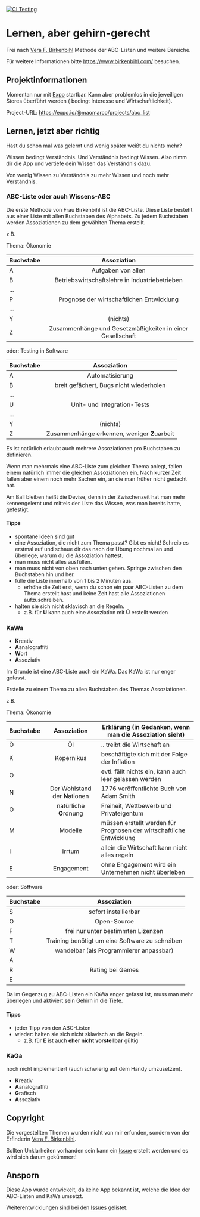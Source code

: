 
[![CI Testing](https://github.com/maorun/abc-list/actions/workflows/test.yml/badge.svg)](https://github.com/maorun/abc-list/actions/workflows/test.yml)

# Lernen, aber gehirn-gerecht

Frei nach [Vera F. Birkenbihl](https://de.wikipedia.org/wiki/Vera_F._Birkenbihl) Methode der ABC-Listen und weitere
Bereiche.

Für weitere Informationen bitte https://www.birkenbihl.com/ besuchen.

## Projektinformationen

Momentan nur mit [Expo](https://expo.io/) startbar. Kann aber problemlos in die jeweiligen Stores überführt werden (
bedingt Interesse und Wirtschaftlichkeit).

Project-URL: https://expo.io/@maomarco/projects/abc_list

## Lernen, jetzt aber richtig

Hast du schon mal was gelernt und wenig später weißt du nichts mehr?

Wissen bedingt Verständnis. Und Verständnis bedingt Wissen. Also nimm dir die App und vertiefe dein Wissen das
Verständnis dazu.

Von wenig Wissen zu Verständnis zu mehr Wissen und noch mehr Verständnis.

### ABC-Liste oder auch Wissens-ABC

Die erste Methode von Frau Birkenbihl ist die ABC-Liste. Diese Liste besteht aus einer Liste mit allen Buchstaben des
Alphabets. Zu jedem Buchstaben werden Assoziationen zu dem gewählten Thema erstellt.

z.B.

Thema: Ökonomie

| Buchstabe     | Assoziation  |
| ------------- |:-------------:|
| A   | Aufgaben von allen |
| B   | Betriebswirtschaftslehre in Industriebetrieben |
| ... |       |
| P   | Prognose der wirtschaftlichen Entwicklung      |
| ... |       |
| Y   | (nichts) |
| Z   | Zusammenhänge und Gesetzmäßigkeiten in einer Gesellschaft |

oder: Testing in Software

| Buchstabe     | Assoziation  |
| ------------- |:-------------:|
| A   | Automatisierung |
| B   | breit gefächert, Bugs nicht wiederholen |
| ... |       |
| U   | Unit- und Integration-Tests |
| ... |       |
| Y   | (nichts) |
| Z   | Zusammenhänge erkennen, weniger **Z**uarbeit |

Es ist natürlich erlaubt auch mehrere Assoziationen pro Buchstaben zu definieren.

Wenn man mehrmals eine ABC-Liste zum gleichen Thema anlegt, fallen einem natürlich immer die gleichen Assoziationen ein.
Nach kurzer Zeit fallen aber einem noch mehr Sachen ein, an die man früher nicht gedacht hat.

Am Ball bleiben heißt die Devise, denn in der Zwischenzeit hat man mehr kennengelernt und mittels der Liste das Wissen,
was man bereits hatte, gefestigt.

#### Tipps

- spontane Ideen sind gut
- eine Assoziation, die nicht zum Thema passt? Gibt es nicht! Schreib es erstmal auf und schaue dir das nach der Übung
  nochmal an und überlege, warum du die Assoziation hattest.
- man muss nicht alles ausfüllen.
- man muss nicht von oben nach unten gehen. Springe zwischen den Buchstaben hin und her.
- fülle die Liste innerhalb von 1 bis 2 Minuten aus.
  - erhöhe die Zeit erst, wenn du schon ein paar ABC-Listen zu dem Thema erstellt hast und keine Zeit hast alle
    Assoziationen aufzuschreiben.
- halten sie sich nicht sklavisch an die Regeln.
  - z.B. für **U** kann auch eine Assoziation mit **Ü** erstellt werden

### KaWa

- **K**reativ
- **A**analograffiti
- **W**ort
- **A**ssoziativ

Im Grunde ist eine ABC-Liste auch ein KaWa. Das KaWa ist nur enger gefasst.

Erstelle zu einem Thema zu allen Buchstaben des Themas Assoziationen.

z.B.

Thema: Ökonomie

| Buchstabe     | Assoziation  | Erklärung (in Gedanken, wenn man die Assoziation sieht) |
| ------------- |:-------------:| ---- |
| Ö   | Öl         | .. treibt die Wirtschaft an |
| K   | Kopernikus | beschäftigte sich mit der Folge der Inflation |
| O   |       | evtl. fällt nichts ein, kann auch leer gelassen werden |
| N   | Der Wohlstand der **N**ationen  | 1776 veröffentlichte Buch von Adam Smith |
| O   | natürliche **O**rdnung | Freiheit, Wettbewerb und Privateigentum |
| M   | Modelle | müssen erstellt werden für Prognosen der wirtschaftliche Entwicklung |
| I   | Irrtum | allein die Wirtschaft kann nicht alles regeln |
| E   | Engagement | ohne Engagement wird ein Unternehmen nicht überleben |

oder: Software

| Buchstabe     | Assoziation  |
| ------------- |:-------------:|
| S   | sofort installierbar |
| O   | Open-Source |
| F   | frei nur unter bestimmten Lizenzen      |
| T   | Training benötigt um eine Software zu schreiben |
| W   | wandelbar (als Programmierer anpassbar) |
| A   |  |
| R   | Rating bei Games |
| E   |       |

Da im Gegenzug zu ABC-Listen ein KaWa enger gefasst ist, muss man mehr überlegen und aktiviert sein Gehirn in die Tiefe.

#### Tipps

- jeder Tipp von den ABC-Listen
- wieder: halten sie sich nicht sklavisch an die Regeln.
  - z.B. für **E** ist auch **eher nicht vorstellbar** gültig

### KaGa

noch nicht implementiert (auch schwierig auf dem Handy umzusetzen).

- **K**reativ
- **A**analograffiti
- **G**rafisch
- **A**ssoziativ

## Copyright

Die vorgestellten Themen wurden nicht von mir erfunden, sondern von der
Erfinderin [Vera F. Birkenbihl](https://de.wikipedia.org/wiki/Vera_F._Birkenbihl).

Sollten Unklarheiten vorhanden sein kann ein [Issue](https://github.com/maorun/abc-list/issues) erstellt werden und es
wird sich darum gekümmert!

## Ansporn
Diese App wurde entwickelt, da keine App bekannt ist, welche die Idee der ABC-Listen und KaWa umsetzt.

Weiterentwicklungen sind bei den [Issues](https://github.com/maorun/abc-list/issues) gelistet.
